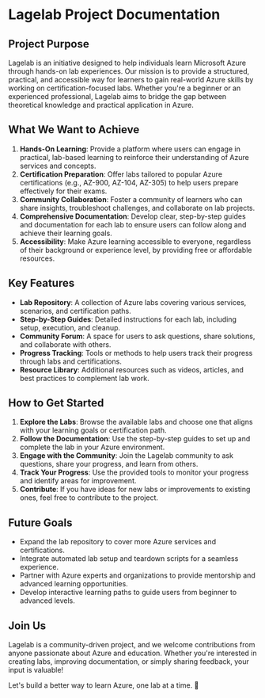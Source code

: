 # Lagelab Project Documentation

## Project Purpose

Lagelab is an initiative designed to help individuals learn Microsoft Azure through hands-on lab experiences. Our mission is to provide a structured, practical, and accessible way for learners to gain real-world Azure skills by working on certification-focused labs. Whether you're a beginner or an experienced professional, Lagelab aims to bridge the gap between theoretical knowledge and practical application in Azure.

## What We Want to Achieve

1. **Hands-On Learning**: Provide a platform where users can engage in practical, lab-based learning to reinforce their understanding of Azure services and concepts.
2. **Certification Preparation**: Offer labs tailored to popular Azure certifications (e.g., AZ-900, AZ-104, AZ-305) to help users prepare effectively for their exams.
3. **Community Collaboration**: Foster a community of learners who can share insights, troubleshoot challenges, and collaborate on lab projects.
4. **Comprehensive Documentation**: Develop clear, step-by-step guides and documentation for each lab to ensure users can follow along and achieve their learning goals.
5. **Accessibility**: Make Azure learning accessible to everyone, regardless of their background or experience level, by providing free or affordable resources.

## Key Features

- **Lab Repository**: A collection of Azure labs covering various services, scenarios, and certification paths.
- **Step-by-Step Guides**: Detailed instructions for each lab, including setup, execution, and cleanup.
- **Community Forum**: A space for users to ask questions, share solutions, and collaborate with others.
- **Progress Tracking**: Tools or methods to help users track their progress through labs and certifications.
- **Resource Library**: Additional resources such as videos, articles, and best practices to complement lab work.

## How to Get Started

1. **Explore the Labs**: Browse the available labs and choose one that aligns with your learning goals or certification path.
2. **Follow the Documentation**: Use the step-by-step guides to set up and complete the lab in your Azure environment.
3. **Engage with the Community**: Join the Lagelab community to ask questions, share your progress, and learn from others.
4. **Track Your Progress**: Use the provided tools to monitor your progress and identify areas for improvement.
5. **Contribute**: If you have ideas for new labs or improvements to existing ones, feel free to contribute to the project.

## Future Goals

- Expand the lab repository to cover more Azure services and certifications.
- Integrate automated lab setup and teardown scripts for a seamless experience.
- Partner with Azure experts and organizations to provide mentorship and advanced learning opportunities.
- Develop interactive learning paths to guide users from beginner to advanced levels.

## Join Us

Lagelab is a community-driven project, and we welcome contributions from anyone passionate about Azure and education. Whether you're interested in creating labs, improving documentation, or simply sharing feedback, your input is valuable!

Let's build a better way to learn Azure, one lab at a time. 🚀


